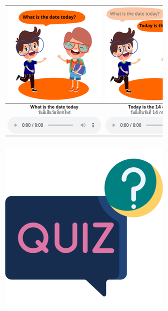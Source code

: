 <div class="carrousel">


|![](/media/img/Asking&#x20;for&#x20;days__What&#x20;is&#x20;the&#x20;date&#x20;today.svg)|![](/media/img/Asking&#x20;for&#x20;days__Today&#x20;is&#x20;the&#x20;14&#x20;of&#x20;July.svg)|![](/media/img/Asking&#x20;for&#x20;days__What&#x20;day&#x20;is&#x20;today.svg)|![](/media/img/Asking&#x20;for&#x20;days__Today&#x20;is&#x20;Monday.svg)|![](/media/img/Asking&#x20;for&#x20;days__What&#x20;day&#x20;is&#x20;tomorrow.svg)|![](/media/img/Asking&#x20;for&#x20;days__Tomorrow&#x20;is&#x20;Tuesday.svg)|![](/media/img/Asking&#x20;for&#x20;days__What&#x20;day&#x20;was&#x20;yesterday.svg)|![](/media/img/Asking&#x20;for&#x20;days__Yesterday&#x20;was&#x20;Sunday.svg)|![](/media/img/Asking&#x20;for&#x20;days__When&#x20;is&#x20;your&#x20;Birthday.svg)|![](/media/img/Asking&#x20;for&#x20;days__My&#x20;birthday&#x20;is&#x20;on&#x20;February.svg)|![](/media/img/Asking&#x20;for&#x20;days__What&#x20;day&#x20;is&#x20;Christmas.svg)|![](/media/img/Asking&#x20;for&#x20;days__It&#x20;is&#x20;the&#x20;25&#x20;of&#x20;December.svg)|
| :----: | :----: | :----: | :----: | :----: | :----: | :----: | :----: | :----: | :----: | :----: | :----: |
|**What is the date today**<br>วันนี้เป็นวันที่เท่าไหร่|**Today is the 14 of July**<br>วันนี้เป็นวันที่ 14 กรกฎาคม|**What day is today**<br>วันนี้เป็นวันอะไร|**Today is Monday**<br>วันนี้เป็นวันจันทร์|**What day is tomorrow**<br>พรุ่งนี้เป็นวันอะไร|**Tomorrow is Tuesday**<br>พรุ่งนี้วันอังคาร|**What day was yesterday**<br>เมื่อวานนี้เป็นวันอะไร|**Yesterday was Sunday**<br>เมื่อวานเป็นวันอาทิตย์|**When is your Birthday**<br>วันเกิดของคุณคือวันที่เท่าไหร่|**My birthday is on February**<br>14 2013|**What day is Christmas**<br>วันคริสมาสคือวันอะไร|**It is the 25 of December**<br>วันที่ 25 ธันวาคม|
|![](/media/audio/What&#x20;is&#x20;the&#x20;date&#x20;today.mp3)|![](/media/audio/Today&#x20;is&#x20;the&#x20;14&#x20;of&#x20;July.mp3)|![](/media/audio/What&#x20;day&#x20;is&#x20;today.mp3)|![](/media/audio/Today&#x20;is&#x20;Monday.mp3)|![](/media/audio/What&#x20;day&#x20;is&#x20;tomorrow.mp3)|![](/media/audio/Tomorrow&#x20;is&#x20;Tuesday.mp3)|![](/media/audio/What&#x20;day&#x20;was&#x20;yesterday.mp3)|![](/media/audio/Yesterday&#x20;was&#x20;Sunday.mp3)|![](/media/audio/When&#x20;is&#x20;your&#x20;Birthday.mp3)|![](/media/audio/My&#x20;birthday&#x20;is&#x20;on&#x20;February.mp3)|![](/media/audio/What&#x20;day&#x20;is&#x20;Christmas.mp3)|![](/media/audio/It&#x20;is&#x20;the&#x20;25&#x20;of&#x20;December.mp3)|

</div>



# ![icon](/media/icons/quiz.svg) 

